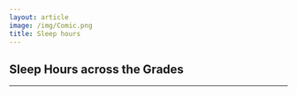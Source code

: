 ```yaml
---
layout: article
image: /img/Comic.png
title: Sleep hours
---
```


<h2>Sleep Hours across the Grades</h2>
	
<hr style="border-color:#7D7D7D;height:0.5px;">

